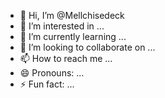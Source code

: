 - 👋 Hi, I’m @Mellchisedeck
- 👀 I’m interested in ...
- 🌱 I’m currently learning ...
- 💞️ I’m looking to collaborate on ...
- 📫 How to reach me ...
- 😄 Pronouns: ...
- ⚡ Fun fact: ...

<!---
Mellchisedeck/Mellchisedeck is a ✨ special ✨ repository because its `README.md` (this file) appears on your GitHub profile.
You can click the Preview link to take a look at your changes.
--->
